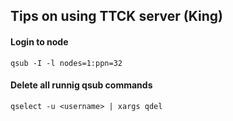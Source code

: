 ## Tips on using TTCK server (King)

#### Login to node

```unix
qsub -I -l nodes=1:ppn=32
```

#### Delete all runnig qsub commands

```unix
qselect -u <username> | xargs qdel
```
